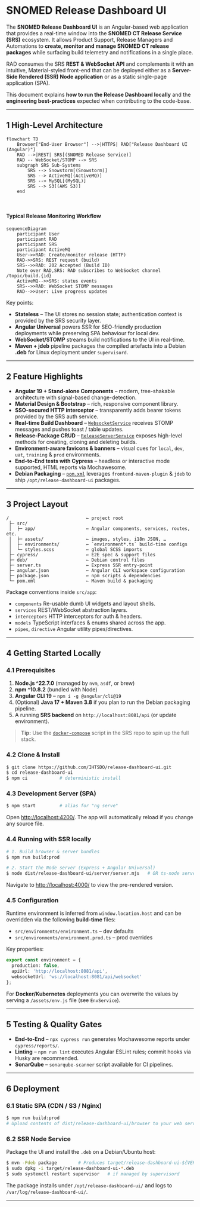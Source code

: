 # SNOMED Release Dashboard UI

The **SNOMED Release Dashboard UI** is an Angular-based web application that provides a real-time window into the **SNOMED CT Release Service (SRS)** ecosystem.  It allows Product Support, Release Managers and Automations to **create, monitor and manage SNOMED CT release packages** while surfacing build telemetry and notifications in a single place.  

RAD consumes the SRS **REST & WebSocket API** and complements it with an intuitive, Material-styled front-end that can be deployed either as a **Server-Side Rendered (SSR) Node application** or as a static single-page application (SPA).

This document explains **how to run the Release Dashboard locally** and the **engineering best-practices** expected when contributing to the code-base.

---

## 1  High-Level Architecture

```mermaid
flowchart TD
    Browser["End-User Browser"] -->|HTTPS| RAD["Release Dashboard UI (Angular)"]
    RAD -->|REST| SRS[(SNOMED Release Service)]
    RAD -- WebSocket/STOMP --> SRS
    subgraph SRS Sub-Systems
        SRS --> Snowstorm[(Snowstorm)]
        SRS --> ActiveMQ[(ActiveMQ)]
        SRS --> MySQL[(MySQL)]
        SRS --> S3[(AWS S3)]
    end
```

<br/>

#### Typical Release Monitoring Workflow

```mermaid
sequenceDiagram
    participant User
    participant RAD
    participant SRS
    participant ActiveMQ
    User->>RAD: Create/monitor release (HTTP)
    RAD->>SRS: REST request (build)
    SRS-->>RAD: 202 Accepted (Build ID)
    Note over RAD,SRS: RAD subscribes to WebSocket channel /topic/build.{id}
    ActiveMQ-->>SRS: status events
    SRS-->>RAD: WebSocket STOMP messages
    RAD-->>User: Live progress updates
```

Key points:
* **Stateless** – The UI stores no session state; authentication context is provided by the SRS security layer.
* **Angular Universal** powers SSR for SEO-friendly production deployments while preserving SPA behaviour for local dev.
* **WebSocket/STOMP** streams build notifications to the UI in real-time.
* **Maven + jdeb** pipeline packages the compiled artefacts into a Debian **.deb** for Linux deployment under `supervisord`.

---

## 2  Feature Highlights

* **Angular 19 + Stand-alone Components** – modern, tree-shakable architecture with signal-based change-detection.
* **Material Design & Bootstrap** – rich, responsive component library.
* **SSO-secured HTTP interceptor** – transparently adds bearer tokens provided by the SRS auth service.
* **Real-time Build Dashboard** – [`WebsocketService`](./src/app/services/websocket/websocket.service.ts) receives STOMP messages and pushes toast / table updates.
* **Release-Package CRUD** – [`ReleaseServerService`](./src/app/services/releaseServer/release-server.service.ts) exposes high-level methods for creating, cloning and deleting builds.
* **Environment-aware favicons & banners** – visual cues for `local`, `dev`, `uat`, `training` & `prod` environments.
* **End-to-End tests with Cypress** – headless or interactive mode supported, HTML reports via Mochawesome.
* **Debian Packaging** – [`pom.xml`](./pom.xml) leverages `frontend-maven-plugin` & `jdeb` to ship `/opt/release-dashboard-ui` packages.

---

## 3  Project Layout

```
/                             ← project root
 ├─ src/
 │  ├─ app/                   ← Angular components, services, routes, etc.
 │  ├─ assets/                ← images, styles, i18n JSON, …
 │  ├─ environments/          ← `environment*.ts` build-time configs
 │  └─ styles.scss            ← global SCSS imports
 ├─ cypress/                  ← E2E spec & support files
 ├─ deb/                      ← Debian control files
 ├─ server.ts                 ← Express SSR entry-point
 ├─ angular.json              ← Angular CLI workspace configuration
 ├─ package.json              ← npm scripts & dependencies
 └─ pom.xml                   ← Maven build & packaging
```

Package conventions inside `src/app`:
* `components`        Re-usable dumb UI widgets and layout shells.
* `services`          REST/WebSocket abstraction layers.
* `interceptors`      HTTP interceptors for auth & headers.
* `models`            TypeScript interfaces & enums shared across the app.
* `pipes`, `directive` Angular utility pipes/directives.

---

## 4  Getting Started Locally

### 4.1  Prerequisites

1. **Node.js ^22.7.0** (managed by `nvm`, `asdf`, or brew)
2. **npm ^10.8.2** (bundled with Node)
3. **Angular CLI 19** – `npm i -g @angular/cli@19`
4. (Optional) **Java 17 + Maven 3.8** if you plan to run the Debian packaging pipeline.
5. A running **SRS backend** on `http://localhost:8081/api` (or update environment).

> **Tip:** Use the [`docker-compose`](https://github.com/IHTSDO/snomed-release-service) script in the SRS repo to spin up the full stack.

### 4.2  Clone & Install

```bash
$ git clone https://github.com/IHTSDO/release-dashboard-ui.git
$ cd release-dashboard-ui
$ npm ci            # deterministic install
```

### 4.3  Development Server (SPA)

```bash
$ npm start         # alias for "ng serve"
```

Open <http://localhost:4200/>.  The app will automatically reload if you change any source file.

### 4.4  Running with SSR locally

```bash
# 1. Build browser & server bundles
$ npm run build:prod

# 2. Start the Node server (Express + Angular Universal)
$ node dist/release-dashboard-ui/server/server.mjs   # OR ts-node server.ts
```

Navigate to <http://localhost:4000/> to view the pre-rendered version.

### 4.5  Configuration

Runtime environment is inferred from `window.location.host` and can be overridden via the following **build-time** files:

* `src/environments/environment.ts` – dev defaults
* `src/environments/environment.prod.ts` – prod overrides

Key properties:
```ts
export const environment = {
  production: false,
  apiUrl: 'http://localhost:8081/api',
  websocketUrl: 'ws://localhost:8081/api/websocket'
};
```

For **Docker/Kubernetes** deployments you can overwrite the values by serving a `/assets/env.js` file (see `EnvService`).

---

## 5  Testing & Quality Gates

* **End-to-End** – `npx cypress run` generates Mochawesome reports under `cypress/reports/`.
* **Linting** – `npm run lint` executes Angular ESLint rules; commit hooks via Husky are recommended.
* **SonarQube** – `sonarqube-scanner` script available for CI pipelines.

---

## 6  Deployment

### 6.1  Static SPA (CDN / S3 / Nginx)

```bash
$ npm run build:prod
# Upload contents of dist/release-dashboard-ui/browser to your web server or CDN.
```

### 6.2  SSR Node Service

Package the UI and install the `.deb` on a Debian/Ubuntu host:

```bash
$ mvn -Pdeb package        # Produces target/release-dashboard-ui-${VERSION}-all.deb
$ sudo dpkg -i target/release-dashboard-ui-*.deb
$ sudo systemctl restart supervisor   # if managed by supervisord
```

The package installs under `/opt/release-dashboard-ui/` and logs to `/var/log/release-dashboard-ui/`.

---
